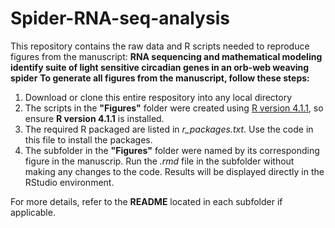 # Spider-RNA-seq-analysis
This repository contains the raw data and R scripts needed to reproduce figures from the manuscript: **RNA sequencing and mathematical modeling identify suite of light sensitive circadian genes in an orb-web weaving spider**
**To generate all figures from the manuscript, follow these steps:**
  1. Download or clone this entire respository into any local directory
  2. The scripts in the **"Figures"** folder were created using [R version 4.1.1](https://cran.r-project.org/bin/windows/base/), so ensure **R version 4.1.1** is installed.
  3. The required R packaged are listed in *r_packages.txt*. Use the code in this file to install the packages. 
  4. The subfolder in the **"Figures"** folder were named by its corresponding figure in the manuscrip. Run the *.rmd* file in the subfolder without making any changes to the code. Results will be displayed directly in the RStudio environment. 

For more details, refer to the **README** located in each subfolder if applicable.
